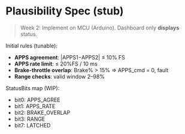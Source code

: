 # Plausibility Spec (stub)

> Week 2: Implement on MCU (Arduino). Dashboard only **displays** status.

Initial rules (tunable):
- **APPS agreement**: |APPS1−APPS2| ≤ 10% FS
- **APPS rate limit**: ≤ 20%FS / 10 ms
- **Brake-throttle overlap**: Brake% > 15% ⇒ APPS_cmd = 0, fault
- **Range checks**: valid window 2–98%

StatusBits map (WIP):
- bit0: APPS_AGREE
- bit1: APPS_RATE
- bit2: BRAKE_OVERLAP
- bit3: RANGE
- bit7: LATCHED

